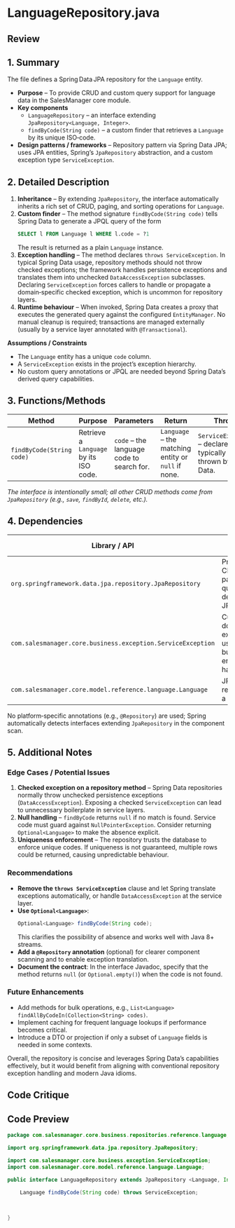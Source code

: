# LanguageRepository.java

## Review

## 1. Summary
The file defines a Spring Data JPA repository for the `Language` entity.  
* **Purpose** – To provide CRUD and custom query support for language data in the SalesManager core module.  
* **Key components**  
  * `LanguageRepository` – an interface extending `JpaRepository<Language, Integer>`.  
  * `findByCode(String code)` – a custom finder that retrieves a `Language` by its unique ISO‑code.  
* **Design patterns / frameworks** – Repository pattern via Spring Data JPA; uses JPA entities, Spring’s `JpaRepository` abstraction, and a custom exception type `ServiceException`.

## 2. Detailed Description
1. **Inheritance** – By extending `JpaRepository`, the interface automatically inherits a rich set of CRUD, paging, and sorting operations for `Language`.  
2. **Custom finder** – The method signature `findByCode(String code)` tells Spring Data to generate a JPQL query of the form  
   ```sql
   SELECT l FROM Language l WHERE l.code = ?1
   ```  
   The result is returned as a plain `Language` instance.  
3. **Exception handling** – The method declares `throws ServiceException`. In typical Spring Data usage, repository methods should not throw checked exceptions; the framework handles persistence exceptions and translates them into unchecked `DataAccessException` subclasses. Declaring `ServiceException` forces callers to handle or propagate a domain‑specific checked exception, which is uncommon for repository layers.  
4. **Runtime behaviour** – When invoked, Spring Data creates a proxy that executes the generated query against the configured `EntityManager`. No manual cleanup is required; transactions are managed externally (usually by a service layer annotated with `@Transactional`).

**Assumptions / Constraints**  
* The `Language` entity has a unique `code` column.  
* A `ServiceException` exists in the project’s exception hierarchy.  
* No custom query annotations or JPQL are needed beyond Spring Data’s derived query capabilities.

## 3. Functions/Methods
| Method | Purpose | Parameters | Return | Throws | Side‑Effects |
|--------|---------|------------|--------|--------|--------------|
| `findByCode(String code)` | Retrieve a `Language` by its ISO code. | `code` – the language code to search for. | `Language` – the matching entity or `null` if none. | `ServiceException` – declared but typically not thrown by Spring Data. | None. |

*The interface is intentionally small; all other CRUD methods come from `JpaRepository` (e.g., `save`, `findById`, `delete`, etc.).*

## 4. Dependencies
| Library / API | Role | Standard / Third‑Party |
|---------------|------|------------------------|
| `org.springframework.data.jpa.repository.JpaRepository` | Provides CRUD, paging, and query derivation for JPA entities. | Third‑party (Spring Data JPA) |
| `com.salesmanager.core.business.exception.ServiceException` | Custom domain exception used for business‑level error handling. | Project‑specific |
| `com.salesmanager.core.model.reference.language.Language` | JPA entity representing a language. | Project‑specific |

No platform‑specific annotations (e.g., `@Repository`) are used; Spring automatically detects interfaces extending `JpaRepository` in the component scan.

## 5. Additional Notes
### Edge Cases / Potential Issues
1. **Checked exception on a repository method** – Spring Data repositories normally throw unchecked persistence exceptions (`DataAccessException`). Exposing a checked `ServiceException` can lead to unnecessary boilerplate in service layers.  
2. **Null handling** – `findByCode` returns `null` if no match is found. Service code must guard against `NullPointerException`. Consider returning `Optional<Language>` to make the absence explicit.  
3. **Uniqueness enforcement** – The repository trusts the database to enforce unique codes. If uniqueness is not guaranteed, multiple rows could be returned, causing unpredictable behaviour.  

### Recommendations
- **Remove the `throws ServiceException`** clause and let Spring translate exceptions automatically, or handle `DataAccessException` at the service layer.  
- **Use `Optional<Language>`**:  
  ```java
  Optional<Language> findByCode(String code);
  ```  
  This clarifies the possibility of absence and works well with Java 8+ streams.  
- **Add a `@Repository` annotation** (optional) for clearer component scanning and to enable exception translation.  
- **Document the contract**: In the interface Javadoc, specify that the method returns `null` (or `Optional.empty()`) when the code is not found.  

### Future Enhancements
- Add methods for bulk operations, e.g., `List<Language> findAllByCodeIn(Collection<String> codes)`.  
- Implement caching for frequent language lookups if performance becomes critical.  
- Introduce a DTO or projection if only a subset of `Language` fields is needed in some contexts.  

Overall, the repository is concise and leverages Spring Data’s capabilities effectively, but it would benefit from aligning with conventional repository exception handling and modern Java idioms.

## Code Critique



## Code Preview

```java
package com.salesmanager.core.business.repositories.reference.language;

import org.springframework.data.jpa.repository.JpaRepository;

import com.salesmanager.core.business.exception.ServiceException;
import com.salesmanager.core.model.reference.language.Language;

public interface LanguageRepository extends JpaRepository <Language, Integer> {
	
	Language findByCode(String code) throws ServiceException;
	


}



```
